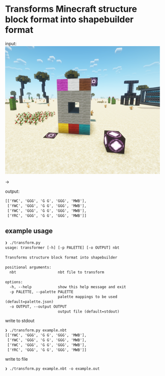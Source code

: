 # Transforms Minecraft structure block format into shapebuilder format

input:
![Example image](example.nbt.png)

->

output:
```
[['YWC', 'GGG', 'G G', 'GGG', 'MWB'],
 ['YWC', 'GGG', 'G G', 'GGG', 'MWB'],
 ['YWC', 'GGG', 'G G', 'GGG', 'MWB'],
 ['YRC', 'GGG', 'G G', 'GGG', 'MWB']]
```

## example usage

```shell
❯ ./transform.py
usage: transformer [-h] [-p PALETTE] [-o OUTPUT] nbt

Transforms structure block format into shapebuilder

positional arguments:
  nbt                   nbt file to transform

options:
  -h, --help            show this help message and exit
  -p PALETTE, --palette PALETTE
                        palette mappings to be used (default=palette.json)
  -o OUTPUT, --output OUTPUT
                        output file (default=stdout)
```

write to stdout
```shell
❯ ./transform.py example.nbt
[['YWC', 'GGG', 'G G', 'GGG', 'MWB'],
 ['YWC', 'GGG', 'G G', 'GGG', 'MWB'],
 ['YWC', 'GGG', 'G G', 'GGG', 'MWB'],
 ['YRC', 'GGG', 'G G', 'GGG', 'MWB']]
```

write to file
```
❯ ./transform.py example.nbt -o example.out
```

